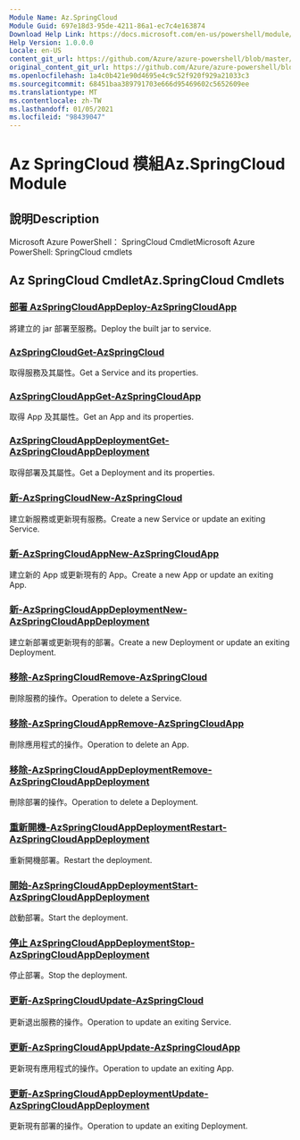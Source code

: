 ```yaml
---
Module Name: Az.SpringCloud
Module Guid: 697e18d3-95de-4211-86a1-ec7c4e163874
Download Help Link: https://docs.microsoft.com/en-us/powershell/module/az.springcloud
Help Version: 1.0.0.0
Locale: en-US
content_git_url: https://github.com/Azure/azure-powershell/blob/master/src/SpringCloud/help/Az.SpringCloud.md
original_content_git_url: https://github.com/Azure/azure-powershell/blob/master/src/SpringCloud/help/Az.SpringCloud.md
ms.openlocfilehash: 1a4c0b421e90d4695e4c9c52f920f929a21033c3
ms.sourcegitcommit: 68451baa389791703e666d95469602c5652609ee
ms.translationtype: MT
ms.contentlocale: zh-TW
ms.lasthandoff: 01/05/2021
ms.locfileid: "98439047"
---
```

# <span data-ttu-id="1d5cf-101">Az SpringCloud 模組</span><span class="sxs-lookup"><span data-stu-id="1d5cf-101">Az.SpringCloud Module</span></span>
## <span data-ttu-id="1d5cf-102">說明</span><span class="sxs-lookup"><span data-stu-id="1d5cf-102">Description</span></span>
<span data-ttu-id="1d5cf-103">Microsoft Azure PowerShell： SpringCloud Cmdlet</span><span class="sxs-lookup"><span data-stu-id="1d5cf-103">Microsoft Azure PowerShell: SpringCloud cmdlets</span></span>

## <span data-ttu-id="1d5cf-104">Az SpringCloud Cmdlet</span><span class="sxs-lookup"><span data-stu-id="1d5cf-104">Az.SpringCloud Cmdlets</span></span>
### [<span data-ttu-id="1d5cf-105">部署 AzSpringCloudApp</span><span class="sxs-lookup"><span data-stu-id="1d5cf-105">Deploy-AzSpringCloudApp</span></span>](Deploy-AzSpringCloudApp.md)
<span data-ttu-id="1d5cf-106">將建立的 jar 部署至服務。</span><span class="sxs-lookup"><span data-stu-id="1d5cf-106">Deploy the built jar to service.</span></span>

### [<span data-ttu-id="1d5cf-107">AzSpringCloud</span><span class="sxs-lookup"><span data-stu-id="1d5cf-107">Get-AzSpringCloud</span></span>](Get-AzSpringCloud.md)
<span data-ttu-id="1d5cf-108">取得服務及其屬性。</span><span class="sxs-lookup"><span data-stu-id="1d5cf-108">Get a Service and its properties.</span></span>

### [<span data-ttu-id="1d5cf-109">AzSpringCloudApp</span><span class="sxs-lookup"><span data-stu-id="1d5cf-109">Get-AzSpringCloudApp</span></span>](Get-AzSpringCloudApp.md)
<span data-ttu-id="1d5cf-110">取得 App 及其屬性。</span><span class="sxs-lookup"><span data-stu-id="1d5cf-110">Get an App and its properties.</span></span>

### [<span data-ttu-id="1d5cf-111">AzSpringCloudAppDeployment</span><span class="sxs-lookup"><span data-stu-id="1d5cf-111">Get-AzSpringCloudAppDeployment</span></span>](Get-AzSpringCloudAppDeployment.md)
<span data-ttu-id="1d5cf-112">取得部署及其屬性。</span><span class="sxs-lookup"><span data-stu-id="1d5cf-112">Get a Deployment and its properties.</span></span>

### [<span data-ttu-id="1d5cf-113">新-AzSpringCloud</span><span class="sxs-lookup"><span data-stu-id="1d5cf-113">New-AzSpringCloud</span></span>](New-AzSpringCloud.md)
<span data-ttu-id="1d5cf-114">建立新服務或更新現有服務。</span><span class="sxs-lookup"><span data-stu-id="1d5cf-114">Create a new Service or update an exiting Service.</span></span>

### [<span data-ttu-id="1d5cf-115">新-AzSpringCloudApp</span><span class="sxs-lookup"><span data-stu-id="1d5cf-115">New-AzSpringCloudApp</span></span>](New-AzSpringCloudApp.md)
<span data-ttu-id="1d5cf-116">建立新的 App 或更新現有的 App。</span><span class="sxs-lookup"><span data-stu-id="1d5cf-116">Create a new App or update an exiting App.</span></span>

### [<span data-ttu-id="1d5cf-117">新-AzSpringCloudAppDeployment</span><span class="sxs-lookup"><span data-stu-id="1d5cf-117">New-AzSpringCloudAppDeployment</span></span>](New-AzSpringCloudAppDeployment.md)
<span data-ttu-id="1d5cf-118">建立新部署或更新現有的部署。</span><span class="sxs-lookup"><span data-stu-id="1d5cf-118">Create a new Deployment or update an exiting Deployment.</span></span>

### [<span data-ttu-id="1d5cf-119">移除-AzSpringCloud</span><span class="sxs-lookup"><span data-stu-id="1d5cf-119">Remove-AzSpringCloud</span></span>](Remove-AzSpringCloud.md)
<span data-ttu-id="1d5cf-120">刪除服務的操作。</span><span class="sxs-lookup"><span data-stu-id="1d5cf-120">Operation to delete a Service.</span></span>

### [<span data-ttu-id="1d5cf-121">移除-AzSpringCloudApp</span><span class="sxs-lookup"><span data-stu-id="1d5cf-121">Remove-AzSpringCloudApp</span></span>](Remove-AzSpringCloudApp.md)
<span data-ttu-id="1d5cf-122">刪除應用程式的操作。</span><span class="sxs-lookup"><span data-stu-id="1d5cf-122">Operation to delete an App.</span></span>

### [<span data-ttu-id="1d5cf-123">移除-AzSpringCloudAppDeployment</span><span class="sxs-lookup"><span data-stu-id="1d5cf-123">Remove-AzSpringCloudAppDeployment</span></span>](Remove-AzSpringCloudAppDeployment.md)
<span data-ttu-id="1d5cf-124">刪除部署的操作。</span><span class="sxs-lookup"><span data-stu-id="1d5cf-124">Operation to delete a Deployment.</span></span>

### [<span data-ttu-id="1d5cf-125">重新開機-AzSpringCloudAppDeployment</span><span class="sxs-lookup"><span data-stu-id="1d5cf-125">Restart-AzSpringCloudAppDeployment</span></span>](Restart-AzSpringCloudAppDeployment.md)
<span data-ttu-id="1d5cf-126">重新開機部署。</span><span class="sxs-lookup"><span data-stu-id="1d5cf-126">Restart the deployment.</span></span>

### [<span data-ttu-id="1d5cf-127">開始-AzSpringCloudAppDeployment</span><span class="sxs-lookup"><span data-stu-id="1d5cf-127">Start-AzSpringCloudAppDeployment</span></span>](Start-AzSpringCloudAppDeployment.md)
<span data-ttu-id="1d5cf-128">啟動部署。</span><span class="sxs-lookup"><span data-stu-id="1d5cf-128">Start the deployment.</span></span>

### [<span data-ttu-id="1d5cf-129">停止 AzSpringCloudAppDeployment</span><span class="sxs-lookup"><span data-stu-id="1d5cf-129">Stop-AzSpringCloudAppDeployment</span></span>](Stop-AzSpringCloudAppDeployment.md)
<span data-ttu-id="1d5cf-130">停止部署。</span><span class="sxs-lookup"><span data-stu-id="1d5cf-130">Stop the deployment.</span></span>

### [<span data-ttu-id="1d5cf-131">更新-AzSpringCloud</span><span class="sxs-lookup"><span data-stu-id="1d5cf-131">Update-AzSpringCloud</span></span>](Update-AzSpringCloud.md)
<span data-ttu-id="1d5cf-132">更新退出服務的操作。</span><span class="sxs-lookup"><span data-stu-id="1d5cf-132">Operation to update an exiting Service.</span></span>

### [<span data-ttu-id="1d5cf-133">更新-AzSpringCloudApp</span><span class="sxs-lookup"><span data-stu-id="1d5cf-133">Update-AzSpringCloudApp</span></span>](Update-AzSpringCloudApp.md)
<span data-ttu-id="1d5cf-134">更新現有應用程式的操作。</span><span class="sxs-lookup"><span data-stu-id="1d5cf-134">Operation to update an exiting App.</span></span>

### [<span data-ttu-id="1d5cf-135">更新-AzSpringCloudAppDeployment</span><span class="sxs-lookup"><span data-stu-id="1d5cf-135">Update-AzSpringCloudAppDeployment</span></span>](Update-AzSpringCloudAppDeployment.md)
<span data-ttu-id="1d5cf-136">更新現有部署的操作。</span><span class="sxs-lookup"><span data-stu-id="1d5cf-136">Operation to update an exiting Deployment.</span></span>

